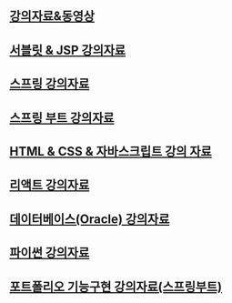 ## <a href="https://drive.google.com/drive/folders/1_i1-5Ye3Zwf0EwKTs1aMAEkA-v-p4UaF?usp=drive_link">강의자료&동영상</a>

## <a href="https://github.com/yonggyo1125/lecture_servlet_jsp">서블릿 & JSP 강의자료</a>

## <a href="https://github.com/yonggyo1125/lecture_spring">스프링 강의자료</a>

## <a href="https://github.com/yonggyo1125/curriculum300H/tree/main/6.Spring%20%26%20Spring%20Boot(75%EC%8B%9C%EA%B0%84)/17~20%EC%9D%BC%EC%B0%A8(21h)%20-%20%EC%8A%A4%ED%94%84%EB%A7%81%EB%B6%80%ED%8A%B8">스프링 부트 강의자료</a>

## <a href="https://github.com/yonggyo1125/curriculum300H/tree/main/2.%EC%9B%B9%ED%91%9C%EC%A4%80(48%EC%8B%9C%EA%B0%84)">HTML & CSS & 자바스크립트 강의 자료</a>
<!--
## 자바스크립트 강의자료
> [https://github.com/yonggyo1125/lecture_javascript](https://github.com/yonggyo1125/lecture_javascript)
-->
## <a href="https://github.com/yonggyo1125/reactLecture">리액트 강의자료</a>

## <a href="https://github.com/yonggyo1125/curriculumOracle">데이터베이스(Oracle) 강의자료</a>
<!--
## <a href="https://github.com/yonggyo1125/curriculum300H/tree/main/7.Android(60%EC%8B%9C%EA%B0%84)">안드로이드 강의자료</a>
-->
## <a href="https://github.com/yonggyo1125/lecture_python">파이썬 강의자료</a>


## <a href="https://github.com/yonggyo1125/lecture_portfolio">포트폴리오 기능구현 강의자료(스프링부트)</a>
